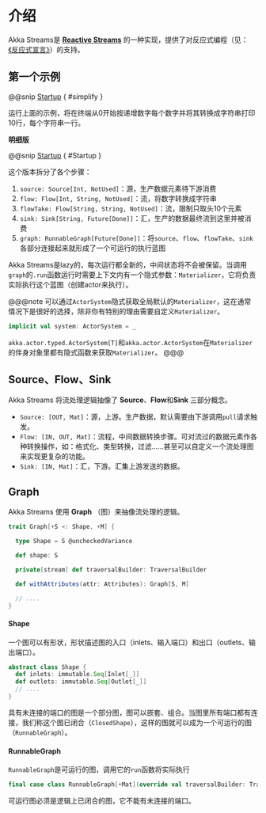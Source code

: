 # 介绍

Akka Streams是 [**Reactive Streams**](http://reactive-streams.org/) 的一种实现，提供了对反应式编程（见：[《反应式宣言》](https://www.reactivemanifesto.org/zh-CN)）的支持。

## 第一个示例

@@snip [Startup](../../../../../cookbook-streams/src/main/scala/cookbook/streams/startup/Examples.scala) { #simplify }

运行上面的示例，将在终端从0开始按递增数字每个数字并将其转换成字符串打印10行，每个字符串一行。

**明细版**

@@snip [Startup](../../../../../cookbook-streams/src/main/scala/cookbook/streams/startup/Startup.scala) { #Startup }

这个版本拆分了各个步骤：

1. `source: Source[Int, NotUsed]`：源，生产数据元素待下游消费
2. `flow: Flow[Int, String, NotUsed]`：流，将数字转换成字符串
3. `flowTake: Flow[String, String, NotUsed]`：流，限制只取头10个元素
4. `sink: Sink[String, Future[Done]]`：汇，生产的数据最终流到这里并被消费
5. `graph: RunnableGraph[Future[Done]]`：将`source`、`flow`、`flowTake`、`sink`各部分连接起来就形成了一个可运行的执行蓝图

Akka Streams是lazy的，每次运行都全新的，中间状态将不会被保留。当调用`graph`的`.run`函数运行时需要上下文内有一个隐式参数：`Materializer`，它将负责实际执行这个蓝图（创建actor来执行）。

@@@note
可以通过`ActorSystem`隐式获取全局默认的`Materializer`，这在通常情况下是很好的选择，除非你有特别的理由需要自定义`Materializer`。
```scala
implicit val system: ActorSystem = _
```
`akka.actor.typed.ActorSystem[T]`和`akka.actor.ActorSystem`在`Materializer`的伴身对象里都有隐式函数来获取`Materializer`。
@@@

## Source、Flow、Sink

Akka Streams 将流处理逻辑抽像了 **Source**、**Flow**和**Sink** 三部分概念。

- `Source: [OUT, Mat]`：源，上游。生产数据，默认需要由下游调用`pull`请求触发。
- `Flow: [IN, OUT, Mat]`：流程，中间数据转换步骤。可对流过的数据元素作各种转换操作，如：格式化、类型转换，过滤……甚至可以自定义一个流处理图来实现更复杂的功能。
- `Sink: [IN, Mat]`：汇，下游。汇集上游发送的数据。

## Graph

Akka Streams 使用 **Graph** （图）来抽像流处理的逻辑。

```scala
trait Graph[+S <: Shape, +M] {

  type Shape = S @uncheckedVariance

  def shape: S

  private[stream] def traversalBuilder: TraversalBuilder

  def withAttributes(attr: Attributes): Graph[S, M]

  // ....
}
```

#### Shape

一个图可以有形状，形状描述图的入口（inlets、输入端口）和出口（outlets、输出端口）。

```scala
abstract class Shape {
  def inlets: immutable.Seq[Inlet[_]]
  def outlets: immutable.Seq[Outlet[_]]
  // ....
}
```

具有未连接的端口的图是一个部分图，图可以嵌套、组合。当图里所有端口都有连接，我们称这个图已闭合（`ClosedShape`），这样的图就可以成为一个可运行的图（`RunnableGraph`）。

#### RunnableGraph

`RunnableGraph`是可运行的图，调用它的`run`函数将实际执行

```scala
final case class RunnableGraph[+Mat](override val traversalBuilder: TraversalBuilder) extends Graph[ClosedShape, Mat] {}
```

可运行图必须是逻辑上已闭合的图，它不能有未连接的端口。
